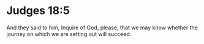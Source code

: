 # Judges 18:5

And they said to him, Inquire of God, please, that we may know whether the journey on which we are setting out will succeed.
